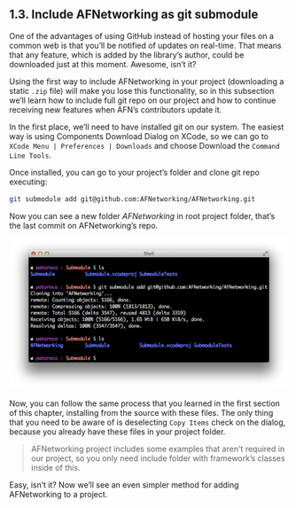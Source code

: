 ## 1.3. Include AFNetworking as git submodule

One of the advantages of using GitHub instead of hosting your files on a common web is that you’ll be notified of updates on real-time. That means that any feature, which is added by the library’s author, could be downloaded just at this moment. Awesome, isn’t it?  

Using the first way to include AFNetworking in your project (downloading a static `.zip` file) will make you lose this functionality, so in this subsection we’ll learn how to include full git repo on our project and how to continue receiving new features when AFN’s contributors update it.  

In the first place, we’ll need to have installed git on our system. The easiest way is using Components Download Dialog on XCode, so we can go to `XCode Menu | Preferences | Downloads` and choose Download the `Command Line Tools`.  

Once installed, you can go to your project’s folder and clone git repo executing:
  

```bash
git submodule add git@github.com:AFNetworking/AFNetworking.git  
```

Now you can see a new folder *AFNetworking* in root project folder, that’s the last commit on AFNetworking’s repo.


![Adding AFNetworking as git submodule to your project](assets/8591_01_04.png)  


Now, you can follow the same process that you learned in the first section of this chapter, installing from the source with these files. The only thing that you need to be aware of is deselecting `Copy Items` check on the dialog, because you already have these files in your project folder.  

 > AFNetworking project includes some examples that aren't required in our project, so you only need include folder with framework’s classes inside of this.
 
Easy, isn’t it? Now we’ll see an even simpler method for adding AFNetworking to a project.